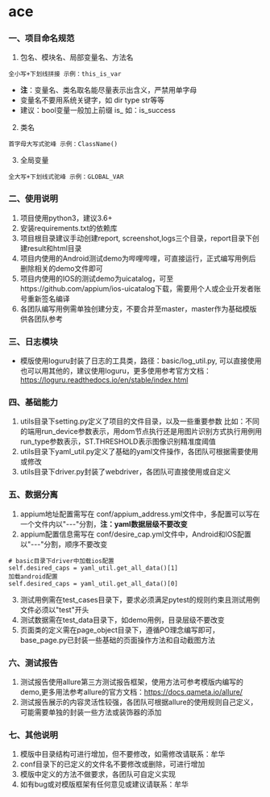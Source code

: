 # ace

### 一、项目命名规范

1. 包名、模块名、局部变量名、方法名

```
全小写+下划线拼接 示例：this_is_var
```

- **注**：变量名、类名取名能尽量表示出含义，严禁用单字母
- 变量名不要用系统关键字，如 dir type str等等
- 建议：bool变量一般加上前缀 is_ 如：is_success

2. 类名

```
首字母大写式驼峰 示例：ClassName()
```

3. 全局变量

```
全大写+下划线式驼峰 示例：GLOBAL_VAR
```

### 二、使用说明

1. 项目使用python3，建议3.6+
2. 安装requirements.txt的依赖库
3. 项目根目录建议手动创建report, screenshot,logs三个目录，report目录下创建result和html目录
4. 项目内使用的Android测试demo为哔哩哔哩，可直接运行，正式编写用例后删除相关的demo文件即可
5. 项目内使用的IOS的测试demo为uicatalog，可至https://github.com/appium/ios-uicatalog下载，需要用个人或企业开发者账号重新签名编译
6. 各团队编写用例需单独创建分支，不要合并至master，master作为基础模版供各团队参考

### 三、日志模块

* 模版使用loguru封装了日志的工具类，路径：basic/log_util.py, 可以直接使用也可以用其他的，建议使用loguru，更多使用参考官方文档：https://loguru.readthedocs.io/en/stable/index.html

### 四、基础能力

1. utils目录下setting.py定义了项目的文件目录，以及一些重要参数
    比如：不同的端用run_device参数表示，用dom节点执行还是用图片识别方式执行用例用run_type参数表示，ST.THRESHOLD表示图像识别精准度阈值
2. utils目录下yaml_util.py定义了基础的yaml文件操作，各团队可根据需要使用或修改
3. utils目录下driver.py封装了webdriver，各团队可直接使用或自定义

### 五、数据分离

1. appium地址配置需写在 conf/appium_address.yml文件中，多配置可以写在一个文件内以"---"分割，**注：yaml数据层级不要改变**
2. appium配置信息需写在 conf/desire_cap.yml文件中，Android和IOS配置以"---"分割，顺序不要改变
```
# basic目录下driver中加载ios配置
self.desired_caps = yaml_util.get_all_data()[1]
加载android配置
self.desired_caps = yaml_util.get_all_data()[0]
```
3. 测试用例需在test_cases目录下，要求必须满足pytest的规则约束且测试用例文件必须以"test"开头
4. 测试数据需在test_data目录下，如demo用例，目录层级不要改变
5. 页面类的定义需在page_object目录下，遵循PO理念编写即可，base_page.py已封装一些基础的页面操作方法和自动截图方法

### 六、测试报告

1. 测试报告使用allure第三方测试报告框架，使用方法可参考模版内编写的demo,更多用法参考allure的官方文档：https://docs.qameta.io/allure/
2. 测试报告展示的内容灵活性较强，各团队可根据allure的使用规则自己定义，可能需要单独的封装一些方法或装饰器的添加

### 七、其他说明

1. 模版中目录结构可进行增加，但不要修改，如需修改请联系：牟华
2. conf目录下的已定义的文件名不要修改或删除，可进行增加
3. 模版中定义的方法不做要求，各团队可自定义实现
4. 如有bug或对模版框架有任何意见或建议请联系：牟华